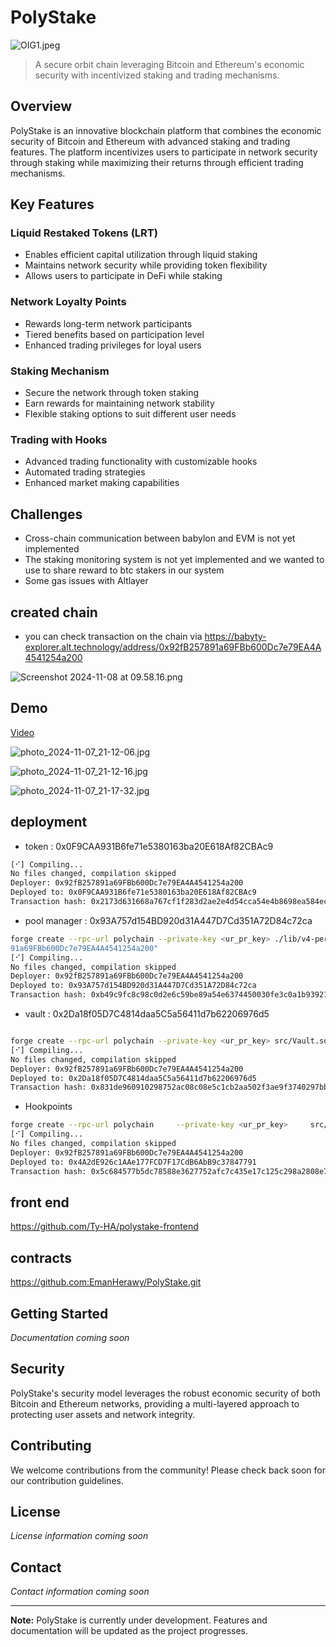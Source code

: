 # PolyStake
![OIG1.jpeg](https://cdn.dorahacks.io/static/files/193097a0006b1fcd3307d0f4800a0744.jpeg)
> A secure orbit chain leveraging Bitcoin and Ethereum's economic security with incentivized staking and trading mechanisms.

## Overview

PolyStake is an innovative blockchain platform that combines the economic security of Bitcoin and Ethereum with advanced staking and trading features. The platform incentivizes users to participate in network security through staking while maximizing their returns through efficient trading mechanisms.

## Key Features

### Liquid Restaked Tokens (LRT)
- Enables efficient capital utilization through liquid staking
- Maintains network security while providing token flexibility
- Allows users to participate in DeFi while staking

### Network Loyalty Points
- Rewards long-term network participants
- Tiered benefits based on participation level
- Enhanced trading privileges for loyal users

### Staking Mechanism
- Secure the network through token staking
- Earn rewards for maintaining network stability
- Flexible staking options to suit different user needs

### Trading with Hooks
- Advanced trading functionality with customizable hooks
- Automated trading strategies
- Enhanced market making capabilities
## Challenges
- Cross-chain communication between babylon and EVM is not yet implemented
- The staking monitoring system is not yet implemented and we wanted to use to share reward to btc stakers in our system
- Some gas issues with Altlayer 

## created chain
- you can check transaction on the chain via https://babyty-explorer.alt.technology/address/0x92fB257891a69FBb600Dc7e79EA4A4541254a200 

![Screenshot 2024-11-08 at 09.58.16.png](https://cdn.dorahacks.io/static/files/19309bdf9e8c9dcde59430d4836848e6.png)

## Demo 

[Video](https://drive.google.com/file/d/1vWNvWqikHicHFYpdVS5IWpZrHUxb2RVv/view?usp=sharing)

![photo_2024-11-07_21-12-06.jpg](https://cdn.dorahacks.io/static/files/1930979684d217c34183ad0494e86518.jpg)

![photo_2024-11-07_21-12-16.jpg](https://cdn.dorahacks.io/static/files/1930979909cbb38af82ba344308ad442.jpg)

![photo_2024-11-07_21-17-32.jpg](https://cdn.dorahacks.io/static/files/1930979c23f8431d3391c7c4e04b7b0f.jpg)
## deployment
- token  : 0x0F9CAA931B6fe71e5380163ba20E618Af82CBAc9
 ``` bash forge create --rpc-url polychain --private-key <ur_pr_key> src/Babylon.sol:Babylon
[⠊] Compiling...
No files changed, compilation skipped
Deployer: 0x92fB257891a69FBb600Dc7e79EA4A4541254a200
Deployed to: 0x0F9CAA931B6fe71e5380163ba20E618Af82CBAc9
Transaction hash: 0x2173d631668a767cf1f283d2ae2e4d54cca54e4b8698ea584ec503d3b419eae7
```
- pool manager : 0x93A757d154BD920d31A447D7Cd351A72D84c72ca
```bash 
forge create --rpc-url polychain --private-key <ur_pr_key> ./lib/v4-periphery/lib/v4-core/src/PoolManager.sol:PoolManager --constructor-args "0x92fB2578
91a69FBb600Dc7e79EA4A4541254a200"
[⠊] Compiling...
No files changed, compilation skipped
Deployer: 0x92fB257891a69FBb600Dc7e79EA4A4541254a200
Deployed to: 0x93A757d154BD920d31A447D7Cd351A72D84c72ca
Transaction hash: 0xb49c9fc8c98c0d2e6c59be89a54e6374450030fe3c0a1b93921e20c4cbb0f9f9

```
- vault : 0x2Da18f05D7C4814daa5C5a56411d7b62206976d5
``` bash 

forge create --rpc-url polychain --private-key <ur_pr_key> src/Vault.sol:Vault --constructor-args 0x92fB257891a69FBb600Dc7e79EA4A4541254a200 0x0F9CAA931B6fe71e5380163ba20E618Af82CBAc9
[⠊] Compiling...
No files changed, compilation skipped
Deployer: 0x92fB257891a69FBb600Dc7e79EA4A4541254a200
Deployed to: 0x2Da18f05D7C4814daa5C5a56411d7b62206976d5
Transaction hash: 0x831de960910298752ac08c08e5c1cb2aa502f3ae9f3740297bb53097e0aa3be5

```

- Hookpoints 
``` bash
forge create --rpc-url polychain     --private-key <ur_pr_key>     src/PointsHook.sol:PointsHook     --constructor-args 0x93A757d154BD920d31A447D7Cd351A72D84c72ca 0x2Da18f05D7C4814daa5C5a56411d7b62206976d5 "PolyPoint" "PPT"     --gas-limit 10000000
[⠊] Compiling...
No files changed, compilation skipped
Deployer: 0x92fB257891a69FBb600Dc7e79EA4A4541254a200
Deployed to: 0x4A2dE926c1AAe177FCD7F17CdB6AbB9c37847791
Transaction hash: 0x5c684577b5dc78588e3627752afc7c435e17c125c298a2808e7eb6df985eee27

```

## front end 
https://github.com/Ty-HA/polystake-frontend
## contracts 
https://github.com:EmanHerawy/PolyStake.git
## Getting Started

*Documentation coming soon*

## Security

PolyStake's security model leverages the robust economic security of both Bitcoin and Ethereum networks, providing a multi-layered approach to protecting user assets and network integrity.

## Contributing

We welcome contributions from the community! Please check back soon for our contribution guidelines.

## License

*License information coming soon*

## Contact

*Contact information coming soon*

---

**Note:** PolyStake is currently under development. Features and documentation will be updated as the project progresses.